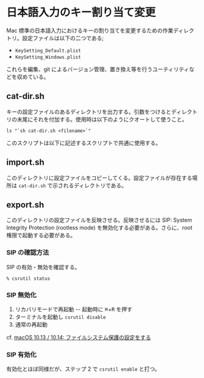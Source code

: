 日本語入力のキー割り当て変更
============================

Mac 標準の日本語入力におけるキーの割り当てを変更するための作業ディレクトリ。設定ファイルは以下の二つである;

* `KeySetting_Default.plist`
* `KeySetting_Windows.plist`

これらを編集、git によるバージョン管理、置き換え等を行うユーティリティなどを収めている。

cat-dir.sh
----------
キーの設定ファイルのあるディレクトリを出力する。引数をつけるとディレクトリの末尾にそれを付加する。使用時は以下のようにクオートして使うこと。

```
ls "`sh cat-dir.sh <filename>`"
```

このスクリプトは以下に記述するスクリプトで共通に使用する。


import.sh
---------
このディレクトリに設定ファイルをコピーしてくる。設定ファイルが存在する場所は `cat-dir.sh` で示されるディレクトリである。


export.sh
---------
このディレクトリの設定ファイルを反映させる。反映させるには SIP: System Integrity Protection (rootless mode) を無効化する必要がある。さらに、root 権限で起動する必要がある。

### SIP の確認方法 ###

SIP の有効・無効を確認する。

```
% csrutil status
```

### SIP 無効化 ###

1. リカバリモードで再起動 -- 起動時に <kbd>⌘</kbd>+<kbd>R</kbd> を押す
2. ターミナルを起動し `csrutil disable`
3. 通常の再起動


cf. [macOS 10.13 / 10.14: ファイルシステム保護の設定をする](https://www.cleverfiles.com/help/ja/1013-sip/)

### SIP 有効化 ###

有効化とほぼ同様だが、ステップ 2 で `csrutil enable` と打つ。
